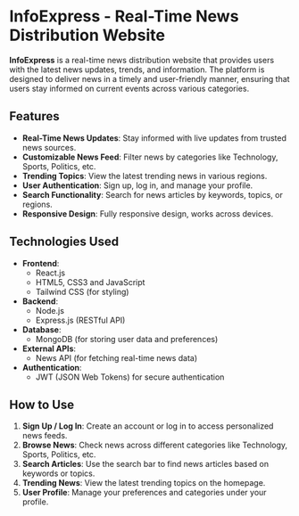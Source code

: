 # InfoExpress - Real-Time News Distribution Website

**InfoExpress** is a real-time news distribution website that provides users with the latest news updates, trends, and information. The platform is designed to deliver news in a timely and user-friendly manner, ensuring that users stay informed on current events across various categories.

## Features

- **Real-Time News Updates**: Stay informed with live updates from trusted news sources.
- **Customizable News Feed**: Filter news by categories like Technology, Sports, Politics, etc.
- **Trending Topics**: View the latest trending news in various regions.
- **User Authentication**: Sign up, log in, and manage your profile.
- **Search Functionality**: Search for news articles by keywords, topics, or regions.
- **Responsive Design**: Fully responsive design, works across devices.

## Technologies Used

- **Frontend**: 
  - React.js
  - HTML5, CSS3 and JavaScript
  - Tailwind CSS (for styling)
- **Backend**: 
  - Node.js
  - Express.js (RESTful API)
- **Database**: 
  - MongoDB (for storing user data and preferences)
- **External APIs**: 
  - News API (for fetching real-time news data)
- **Authentication**: 
  - JWT (JSON Web Tokens) for secure authentication

## How to Use

1. **Sign Up / Log In**: Create an account or log in to access personalized news feeds.
2. **Browse News**: Check news across different categories like Technology, Sports, Politics, etc.
3. **Search Articles**: Use the search bar to find news articles based on keywords or topics.
4. **Trending News**: View the latest trending topics on the homepage.
5. **User Profile**: Manage your preferences and categories under your profile.
